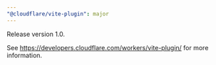 ```yaml
---
"@cloudflare/vite-plugin": major
---
```


Release version 1.0.

See https://developers.cloudflare.com/workers/vite-plugin/ for more information.
